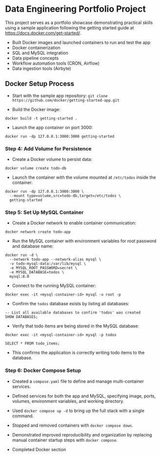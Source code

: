 # Data Engineering Portfolio Project

This project serves as a portfolio showcase demonstrating practical skills using a sample application following the getting started guide at https://docs.docker.com/get-started/.

- Built Docker images and launched containers to run and test the app
- Docker containerization
- SQL and MySQL integration
- Data pipeline concepts
- Workflow automation tools (CRON, Airflow)
- Data ingestion tools (Airbyte)

## Docker Setup Process

- Start with the sample app repository:
`git clone https://github.com/docker/getting-started-app.git`

- Build the Docker image:
```
docker build -t getting-started .
```

- Launch the app container on port 3000:
```
docker run -dp 127.0.0.1:3000:3000 getting-started
```

### Step 4: Add Volume for Persistence

- Create a Docker volume to persist data:
```
docker volume create todo-db
```

- Launch the container with the volume mounted at `/etc/todos` inside the container:
```
docker run -dp 127.0.0.1:3000:3000 \
  --mount type=volume,src=todo-db,target=/etc/todos \
  getting-started
```

### Step 5: Set Up MySQL Container

- Create a Docker network to enable container communication:
```
docker network create todo-app
```

- Run the MySQL container with environment variables for root password and database name:
```
docker run -d \
  --network todo-app --network-alias mysql \
  -v todo-mysql-data:/var/lib/mysql \
  -e MYSQL_ROOT_PASSWORD=secret \
  -e MYSQL_DATABASE=todos \
  mysql:8.0
```

- Connect to the running MySQL container:
```
docker exec -it <mysql-container-id> mysql -u root -p
```

- Confirm the `todos` database exists by listing all databases:
```
-- List all available databases to confirm 'todos' was created
SHOW DATABASES;
```

- Verify that todo items are being stored in the MySQL database:
```
docker exec -it <mysql-container-id> mysql -p todos
```
```
SELECT * FROM todo_items;
```
- This confirms the application is correctly writing todo items to the database.

### Step 6: Docker Compose Setup

- Created a `compose.yaml` file to define and manage multi-container services.
- Defined services for both the app and MySQL, specifying image, ports, volumes, environment variables, and working directory.
- Used `docker compose up -d` to bring up the full stack with a single command.
- Stopped and removed containers with `docker compose down`.
- Demonstrated improved reproducibility and organization by replacing manual container startup steps with `docker compose`.

- Completed Docker section
